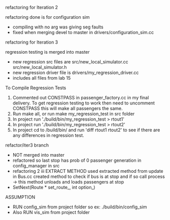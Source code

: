 refactoring for Iteration 2

refactoring done is for configuration sim
- compiling with no arg was giving seg faults
- fixed when merging devel to master in drivers/configuration_sim.cc

refactoring for Iteration 3

regression testing is merged into master
- new regression src files are
src/new_local_simulator.cc
src/new_local_simulator.h
- new regression driver file is
drivers/my_regression_driver.cc
- includes all files from lab 15

To Compile Regression Tests
1. Commented out CONSTPASS in passenger_factory.cc
in my final delivery. To get regression testing to
work then need to uncomment CONSTPASS this will make
all passengers the same.
2. Run make all, or run make my_regression_test in src folder
3. In project run './build/bin/my_regression_test > rtout1'
4. In project run './build/bin/my_regression_test > rtout2'
5. In project cd to /build/bin/ and run 'diff rtout1 rtout2' to see
if there are any differences in regression test.

refactor/iter3 branch
 - NOT merged into master
 - refactored so last stop has prob of 0
 passenger generation in config_manager in src
 - refactoring 2
iii EXTRACT METHOD used
extracted method from update in Bus.cc
created method to check if bus is at stop and if so
call process -> this method unloads and loads passengers at stop
- SetNext(Route * set_route_, int option_)

ASSUMPTION
- RUN config_sim from project folder so ex:
./build/bin/config_sim <args>
- Also RUN vis_sim from project folder
